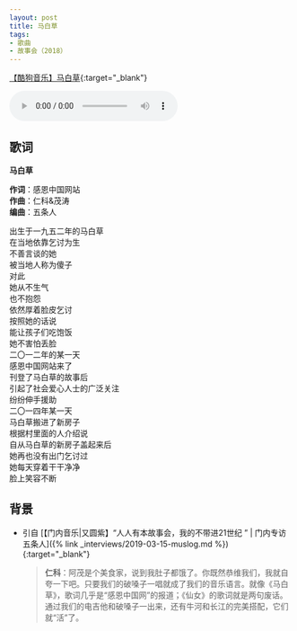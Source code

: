 ```yaml
---
layout: post
title: 马白草
tags:
- 歌曲
- 故事会（2018）
---
```


[【酷狗音乐】马白草](https://www.kugou.com/song/#hash=A22E4BAC5EE66F8F165C78ACEECEBC70&album_id=15435451){:target="_blank"}

<audio controls autoplay loop  src="https://onedrive.gimhoy.com/1drv/aHR0cHM6Ly8xZHJ2Lm1zL3UvcyFBbXVjeFU4NF9vc3NoRDV4SWkyOEFwc1NzLXpf.flac">
您的浏览器不支持 audio 标签。
</audio>

## 歌词

**马白草**

**作词**：感恩中国网站  
**作曲**：仁科&茂涛  
**编曲**：五条人

出生于一九五二年的马白草  
在当地依靠乞讨为生  
不善言谈的她  
被当地人称为傻子  
对此  
她从不生气  
也不抱怨  
依然厚着脸皮乞讨  
按照她的话说  
能让孩子们吃饱饭  
她不害怕丢脸  
二〇一二年的某一天  
感恩中国网站来了  
刊登了马白草的故事后  
引起了社会爱心人士的广泛关注  
纷纷伸手援助  
二〇一四年某一天  
马白草搬进了新房子  
根据村里面的人介绍说  
自从马白草的新房子盖起来后  
她再也没有出门乞讨过  
她每天穿着干干净净  
脸上笑容不断

## 背景
* 引自 [【门内音乐\|又圆紫】“人人有本故事会，我的不带进21世纪 ” \| 门内专访五条人]({% link _interviews/2019-03-15-muslog.md %}){:target="_blank"}
  
  > **仁科**：阿茂是个美食家，说到我肚子都饿了。你既然恭维我们，我就自夸一下吧。只要我们的破嗓子一唱就成了我们的音乐语言。就像《马白草》，歌词几乎是“感恩中国网”的报道；《仙女》的歌词就是两句废话。通过我们的电吉他和破嗓子一出来，还有牛河和长江的完美搭配，它们就“活”了。